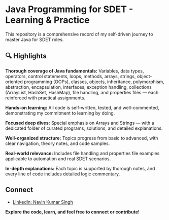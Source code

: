 # Java Programming for SDET - Learning & Practice

This repository is a comprehensive record of my self-driven journey to master Java for SDET roles.

## 🔍 Highlights
**Thorough coverage of Java fundamentals:**
Variables, data types, operators, control statements, loops, methods, arrays, strings, object-oriented programming (OOPs), classes, objects, inheritance, polymorphism, abstraction, encapsulation, interfaces, exception handling, collections (ArrayList, HashSet, HashMap), file handling, and properties files — each reinforced with practical assignments.

**Hands-on learning:**
All code is self-written, tested, and well-commented, demonstrating my commitment to learning by doing.

**Focused deep dives:**
Special emphasis on Arrays and Strings — with a dedicated folder of curated programs, solutions, and detailed explanations.

**Well-organized structure:**
Topics progress from basic to advanced, with clear navigation, theory notes, and code samples.

**Real-world relevance:**
Includes file handling and properties file examples applicable to automation and real SDET scenarios.

**In-depth explanations:**
Each topic is supported by thorough notes, and every line of code includes detailed logic commentary.

## Connect

- [LinkedIn: Navin Kumar Singh](https://www.linkedin.com/in/navin-bmsce/)

**Explore the code, learn, and feel free to connect or contribute!**
